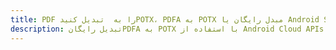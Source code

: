 ---title: PDF را به  تبدیل کنیدPOTX، PDFA به POTX مبدل رایگان یا Android SDKdescription: تبدیل رایگانPDFA به POTX با استفاده از Android Cloud APIs & SDK همچنین اسناد PDF را در Cloud ایجاد، ویرایش و رندر کنید.---